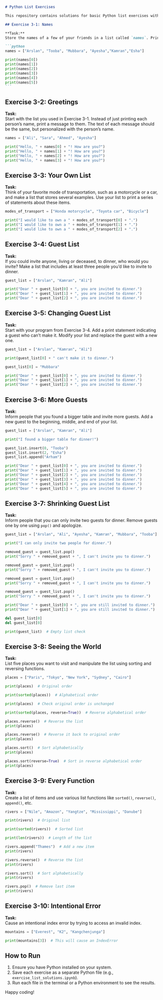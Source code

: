 ````markdown
# Python List Exercises

This repository contains solutions for basic Python list exercises without using loops. These exercises are ideal for beginner Python students who are just starting to learn about lists and basic Python functions.

## Exercise 3-1: Names

**Task:**  
Store the names of a few of your friends in a list called `names`. Print each person’s name by accessing each element in the list, one at a time.

```python
names = ["Arslan", "Tooba", "Mubbara", "Ayesha","Kamran","Esha"]

print(names[0])
print(names[1])
print(names[2])
print(names[3])
print(names[4])
print(names[5])
```
````

## Exercise 3-2: Greetings

**Task:**  
Start with the list you used in Exercise 3-1. Instead of just printing each person’s name, print a message to them. The text of each message should be the same, but personalized with the person’s name.

```python
names = ["Ali", "Sara", "Ahmed", "Ayesha"]

print("Hello, " + names[0] + "! How are you?")
print("Hello, " + names[1] + "! How are you?")
print("Hello, " + names[2] + "! How are you?")
print("Hello, " + names[3] + "! How are you?")
```

## Exercise 3-3: Your Own List

**Task:**  
Think of your favorite mode of transportation, such as a motorcycle or a car, and make a list that stores several examples. Use your list to print a series of statements about these items.

```python
modes_of_transport = ["Honda motorcycle", "Toyota car", "Bicycle"]

print("I would like to own a " + modes_of_transport[0] + ".")
print("I would like to own a " + modes_of_transport[1] + ".")
print("I would like to own a " + modes_of_transport[2] + ".")
```

## Exercise 3-4: Guest List

**Task:**  
If you could invite anyone, living or deceased, to dinner, who would you invite? Make a list that includes at least three people you’d like to invite to dinner.

```python
guest_list = ["Arslan", "Kamran", "Ali"]

print("Dear " + guest_list[0] + ", you are invited to dinner.")
print("Dear " + guest_list[1] + ", you are invited to dinner.")
print("Dear " + guest_list[2] + ", you are invited to dinner.")
```

## Exercise 3-5: Changing Guest List

**Task:**  
Start with your program from Exercise 3-4. Add a print statement indicating a guest who can’t make it. Modify your list and replace the guest with a new one.

```python
guest_list = ["Arslan", "Kamran", "Ali"]

print(guest_list[0] + " can't make it to dinner.")

guest_list[0] = "Mubbara"

print("Dear " + guest_list[0] + ", you are invited to dinner.")
print("Dear " + guest_list[1] + ", you are invited to dinner.")
print("Dear " + guest_list[2] + ", you are invited to dinner.")
```

## Exercise 3-6: More Guests

**Task:**  
Inform people that you found a bigger table and invite more guests. Add a new guest to the beginning, middle, and end of your list.

```python
guest_list = ["Arslan", "Kamran", "Ali"]

print("I found a bigger table for dinner!")

guest_list.insert(0, "Tooba")
guest_list.insert(2, "Esha")
guest_list.append("Arham")

print("Dear " + guest_list[0] + ", you are invited to dinner.")
print("Dear " + guest_list[1] + ", you are invited to dinner.")
print("Dear " + guest_list[2] + ", you are invited to dinner.")
print("Dear " + guest_list[3] + ", you are invited to dinner.")
print("Dear " + guest_list[4] + ", you are invited to dinner.")
print("Dear " + guest_list[5] + ", you are invited to dinner.")
```

## Exercise 3-7: Shrinking Guest List

**Task:**  
Inform people that you can only invite two guests for dinner. Remove guests one by one using `pop()` and apologize.

```python
guest_list = ["Arslan", "Ali", "Ayesha", "Kamran", "Mubbara", "Tooba"]

print("I can only invite two people for dinner.")

removed_guest = guest_list.pop()
print("Sorry " + removed_guest + ", I can't invite you to dinner.")

removed_guest = guest_list.pop()
print("Sorry " + removed_guest + ", I can't invite you to dinner.")

removed_guest = guest_list.pop()
print("Sorry " + removed_guest + ", I can't invite you to dinner.")

removed_guest = guest_list.pop()
print("Sorry " + removed_guest + ", I can't invite you to dinner.")

print("Dear " + guest_list[0] + ", you are still invited to dinner.")
print("Dear " + guest_list[1] + ", you are still invited to dinner.")

del guest_list[0]
del guest_list[0]

print(guest_list)  # Empty list check
```

## Exercise 3-8: Seeing the World

**Task:**  
List five places you want to visit and manipulate the list using sorting and reversing functions.

```python
places = ["Paris", "Tokyo", "New York", "Sydney", "Cairo"]

print(places)  # Original order

print(sorted(places))  # Alphabetical order

print(places)  # Check original order is unchanged

print(sorted(places, reverse=True))  # Reverse alphabetical order

places.reverse()  # Reverse the list
print(places)

places.reverse()  # Reverse it back to original order
print(places)

places.sort()  # Sort alphabetically
print(places)

places.sort(reverse=True)  # Sort in reverse alphabetical order
print(places)
```

## Exercise 3-9: Every Function

**Task:**  
Create a list of items and use various list functions like `sorted()`, `reverse()`, `append()`, etc.

```python
rivers = ["Nile", "Amazon", "Yangtze", "Mississippi", "Danube"]

print(rivers)  # Original list

print(sorted(rivers))  # Sorted list

print(len(rivers))  # Length of the list

rivers.append("Thames")  # Add a new item
print(rivers)

rivers.reverse()  # Reverse the list
print(rivers)

rivers.sort()  # Sort alphabetically
print(rivers)

rivers.pop()  # Remove last item
print(rivers)
```

## Exercise 3-10: Intentional Error

**Task:**  
Cause an intentional index error by trying to access an invalid index.

```python
mountains = ["Everest", "K2", "Kangchenjunga"]

print(mountains[3])  # This will cause an IndexError
```

## How to Run

1. Ensure you have Python installed on your system.
2. Save each exercise as a separate Python file (e.g., `exercise_list_solutions.ipynb`).
3. Run each file in the terminal or a Python environment to see the results.

Happy coding!
